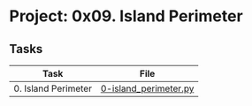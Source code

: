 # Project: 0x09. Island Perimeter

## Tasks

| Task | File |
| ---- | ---- |
| 0. Island Perimeter | [0-island_perimeter.py](./0-island_perimeter.py) |

